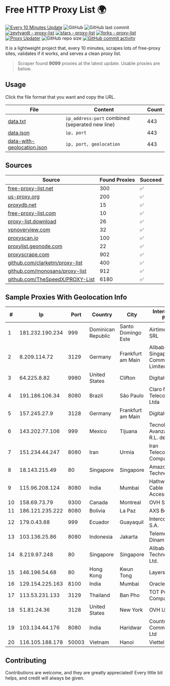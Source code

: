 
# Free HTTP Proxy List 🌍

[![Every 10 Minutes Update](https://github.com/mertguvencli/http-proxy-list/actions/workflows/main.yml/badge.svg?branch=main)](https://github.com/mertguvencli/http-proxy-list/actions/workflows/main.yml)
![GitHub](https://img.shields.io/github/license/mertguvencli/http-proxy-list)
![GitHub last commit](https://img.shields.io/github/last-commit/mertguvencli/http-proxy-list)
[![zevtyardt - proxy-list](https://img.shields.io/static/v1?label=zevtyardt&message=proxy-list&color=blue&logo=github)](https://github.com/zevtyardt/proxy-list "Go to GitHub repo")
[![stars - proxy-list](https://img.shields.io/github/stars/zevtyardt/proxy-list?style=social)](https://github.com/zevtyardt/proxy-list)
[![forks - proxy-list](https://img.shields.io/github/forks/zevtyardt/proxy-list?style=social)](https://github.com/zevtyardt/proxy-list)
[![Proxy Updater](https://github.com/zevtyardt/proxy-list/workflows/Proxy%20Updater/badge.svg)](https://github.com/zevtyardt/proxy-list/actions?query=workflow:"Proxy+Updater")
![GitHub repo size](https://img.shields.io/github/repo-size/zevtyardt/proxy-list)
[![GitHub commit activity](https://img.shields.io/github/commit-activity/m/zevtyardt/proxy-list?logo=commits)](https://github.com/zevtyardt/proxy-list/commits/main)

It is a lightweight project that, every 10 minutes, scrapes lots of free-proxy sites, validates if it works, and serves a clean proxy list.

> Scraper found **9099** proxies at the latest update. Usable proxies are below.

## Usage

Click the file format that you want and copy the URL.

|File|Content|Count|
|----|-------|-----|
|[data.txt](https://raw.githubusercontent.com/mertguvencli/http-proxy-list/main/proxy-list/data.txt)|`ip_address:port` combined (seperated new line)|443|
|[data.json](https://raw.githubusercontent.com/mertguvencli/http-proxy-list/main/proxy-list/data.json)|`ip, port`|443|
|[data-with-geolocation.json](https://raw.githubusercontent.com/mertguvencli/http-proxy-list/main/proxy-list/data-with-geolocation.json)|`ip, port, geolocation`|443|

## Sources

|Source|Found Proxies|Succeed|
|------|-------------|-------|
|[free-proxy-list.net](https://free-proxy-list.net)|300|✅|
|[us-proxy.org](https://www.us-proxy.org)|200|✅|
|[proxydb.net](http://proxydb.net)|15|✅|
|[free-proxy-list.com](https://free-proxy-list.com/?page=&port=&type%5B%5D=http&type%5B%5D=https&up_time=0&search=Search)|10|✅|
|[proxy-list.download](https://www.proxy-list.download/HTTP)|26|✅|
|[vpnoverview.com](https://vpnoverview.com/privacy/anonymous-browsing/free-proxy-servers)|32|✅|
|[proxyscan.io](https://www.proxyscan.io)|100|✅|
|[proxylist.geonode.com](https://proxylist.geonode.com/api/proxy-list?limit=300&page=1&sort_by=lastChecked&sort_type=desc&protocols=http,https)|22|✅|
|[proxyscrape.com](https://api.proxyscrape.com/v2/?request=displayproxies&protocol=http&timeout=10000&country=all&ssl=all&anonymity=all)|902|✅|
|[github.com/clarketm/proxy-list](https://raw.githubusercontent.com/clarketm/proxy-list/master/proxy-list-raw.txt)|400|✅|
|[github.com/monosans/proxy-list](https://raw.githubusercontent.com/monosans/proxy-list/main/proxies/http.txt)|912|✅|
|[github.com/TheSpeedX/PROXY-List](https://raw.githubusercontent.com/TheSpeedX/PROXY-List/master/http.txt)|6180|✅|


## Sample Proxies With Geolocation Info

|#|Ip|Port|Country|City|Internet Service Provider|
|-|--|----|-------|----|-------------------------|
|1|181.232.190.234|999|Dominican Republic|Santo Domingo Este|Airtime Technology SRL|
|2|8.209.114.72|3129|Germany|Frankfurt am Main|Alibaba.com Singapore E-Commerce Private Limited|
|3|64.225.8.82|9980|United States|Clifton|DigitalOcean, LLC|
|4|191.186.106.34|8080|Brazil|São Paulo|Claro NXT Telecomunicacoes Ltda|
|5|157.245.27.9|3128|Germany|Frankfurt am Main|DigitalOcean, LLC|
|6|143.202.77.106|999|Mexico|Tijuana|Tecnologías Avanzadas S. de R.L. de C.V.|
|7|151.234.44.247|8080|Iran|Urmia|Iran Telecommunication Company PJS|
|8|18.143.215.49|80|Singapore|Singapore|Amazon Technologies Inc.|
|9|115.96.208.124|8080|India|Mumbai|Hathway IP over Cable Internet Access|
|10|158.69.73.79|9300|Canada|Montreal|OVH SAS|
|11|186.121.235.222|8080|Bolivia|La Paz|AXS Bolivia S. A.|
|12|179.0.43.68|999|Ecuador|Guayaquil|Intercommerce S.A.|
|13|103.136.25.86|8080|Indonesia|Jakarta|Telemedia Dinamika Sarana|
|14|8.219.97.248|80|Singapore|Singapore|Alibaba (US) Technology Co., Ltd.|
|15|146.196.54.68|80|Hong Kong|Kwun Tong|Layerstack Limited|
|16|129.154.225.163|8100|India|Mumbai|Oracle Corporation|
|17|113.53.231.133|3129|Thailand|Ban Pho|TOT Public Company Limited|
|18|51.81.24.36|3128|United States|New York|OVH US LLC|
|19|103.134.44.176|8080|India|Haridwar|Countrylink Communiction Pvt Ltd|
|20|116.105.188.178|50003|Vietnam|Hanoi|Viettel Corporation|



## Contributing

Contributions are welcome, and they are greatly appreciated! Every
little bit helps, and credit will always be given.

